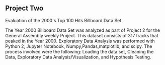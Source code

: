 ## Project Two
Evaluation of the 2000's Top 100 Hits Billboard Data Set

The Year 2000 Billboard Data Set was analyzed as part of Project 2 for the General Assembly weekly Project. This dataset consists of 317 tracks that peaked in the Year 2000. Exploratory Data Analysis was performed with Python 2, Jupyter Notebook, Numpy,Pandas,matplotlib, and scipy. The process involved were the following: Loading the data set, Cleaning the Data, Exploratory Data Analysis/Visualization, and Hypothesis Testing.
